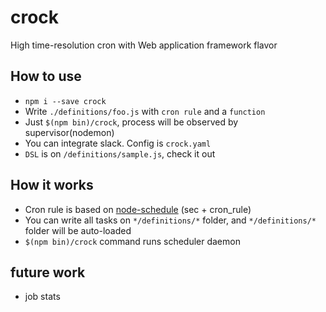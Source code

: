 # crock
High time-resolution cron with Web application framework flavor

## How to use
- `npm i --save crock`
- Write `./definitions/foo.js` with `cron rule` and a `function`
- Just `$(npm bin)/crock`, process will be observed by supervisor(nodemon)
- You can integrate slack. Config is `crock.yaml`
- `DSL` is on `/definitions/sample.js`, check it out

## How it works
- Cron rule is based on [node-schedule](https://github.com/node-schedule/node-schedule) (sec + cron_rule)
- You can write all tasks on `*/definitions/*` folder, and `*/definitions/*` folder will be auto-loaded
- `$(npm bin)/crock` command runs scheduler daemon

## future work
- job stats